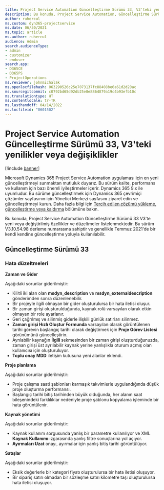 ```yaml
---
title: Project Service Automation Güncelleştirme Sürümü 33, V3'teki yenilikler veya değişiklikler
description: Bu konuda, Project Service Automation, Güncelleştirme Sürümü 33, V3'teki özellikler ve düzeltmeler listelenir.
author: ruhercul
ms.custom: dyn365-projectservice
ms.date: 06/30/2021
ms.topic: article
ms.author: ruhercul
audience: Admin
search.audienceType:
- admin
- customizer
- enduser
search.app:
- D365CE
- D365PS
- ProjectOperations
ms.reviewer: johnmichalak
ms.openlocfilehash: 063290526c25e7073137fc88408be6a61d2d20ac
ms.sourcegitcommit: c0792bd65d92db25e0e8864879a19c4b93efb10c
ms.translationtype: HT
ms.contentlocale: tr-TR
ms.lasthandoff: 04/14/2022
ms.locfileid: "8601502"
---
```

# <a name="whats-new-or-changed-in-project-service-automation-update-release-33-v3"></a>Project Service Automation Güncelleştirme Sürümü 33, V3'teki yenilikler veya değişiklikler

[!include [banner](../includes/psa-now-project-operations.md)]

Microsoft Dynamics 365 Project Service Automation uygulaması için en yeni güncelleştirmeyi sunmaktan mutluluk duyarız. Bu sürüm kalite, performans ve kullanım için bazı önemli iyileştirmeler içerir. Dynamics 365 9.x ile uyumludur. Bu sürüme güncelleştirmek için Dynamics 365 çevrimiçi çözümler sayfasının için Yönetici Merkezi sayfasını ziyaret edin ve güncelleştirmeyi kurun. Daha fazla bilgi için [Tercih edilen çözümü yükleme, güncelleştirme veya kaldırma](/power-platform/admin/install-remove-preferred-solution) bölümüne bakın.

Bu konuda, Project Service Automation Güncelleştirme Sürümü 33 V3'te yeni veya değiştirilmiş özellikler ve düzeltmeler listelenmektedir. Bu sürüm V3.10.54.98 derleme numarasına sahiptir ve genellikle Temmuz 2021'de bir kendi kendine güncelleştirme yoluyla kullanılabilir.

## <a name="update-release-33"></a>Güncelleştirme Sürümü 33

### <a name="bug-fixes"></a>Hata düzeltmeleri

**Zaman ve Gider**

Aşağıdaki sorunlar giderilmiştir:

- Kilitli iki alan olan **msdyn_description** ve **msdyn_externaldescription** gönderimden sonra düzenlenebilir.
- Bir projeyle ilgili olmayan bir gider oluşturulursa bir hata iletisi oluşur.
- Bir zaman girişi oluşturulduğunda, kaynak rolü varsayılan olarak etkin olmayan bir role ayarlanır.
- Geri çağrılmış ve silinmiş giderle ilişkili günlük satırları silinmez.
- **Zaman girişi Hızlı Oluştur Formunda** varsayılan olarak görüntülenen tarihi görevin başlangıç tarihi olarak değiştirmek için **Proje Görev Listesi** görünümünü güncelleştirin.
- Ayrılabilir kaynağın **İlgili** sekmesinden bir zaman girişi oluşturduğunuzda, zaman girişi üst ayrılabilir kaynak yerine yanlışlıkla oturum açmış olan kullanıcısı için oluşturuluyor.
- **Toplu onay MDD** iletişim kutusuna yeni alanlar eklendi.

**Proje planlama**

Aşağıdaki sorunlar giderilmiştir:
- Proje çalışma saati şablonları karmaşık takvimlerle uygulandığında düşük proje oluşturma performansı.
- Başlangıç tarihi bitiş tarihinden büyük olduğunda, her alanın saat bileşenindeki farklılıklar nedeniyle proje şablonu kopyalama işleminde bir hata görüntülenir.

**Kaynak yönetimi**

Aşağıdaki sorunlar giderilmiştir:
- Kaynak kullanım sorgusunda yanlış bir parametre kullanılıyor ve XML **Kaynak Kullanımı** ızgarasında yanlış filtre sonuçlarına yol açıyor.
- **Ayırmaları Uzat** onayı, ayırmalar için yanlış bitiş tarihi görüntülüyor.

**Satışlar**

Aşağıdaki sorunlar giderilmiştir:
- Eksik değerlerle bir kategori fiyatı oluşturulursa bir hata iletisi oluşuyor.
- Bir sipariş satırı olmadan bir sözleşme satırı kilometre taşı oluşturulursa hata iletisi oluşuyor.

